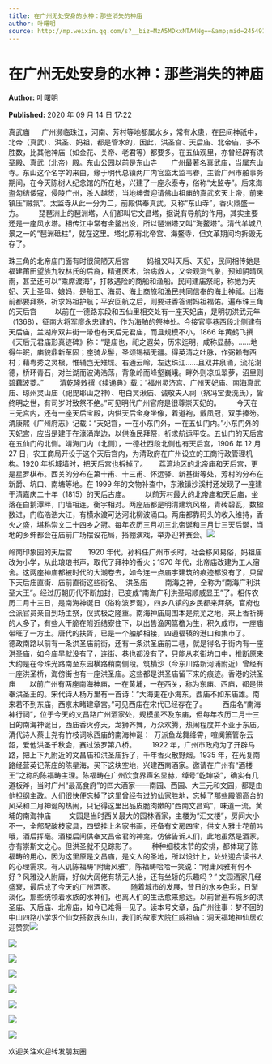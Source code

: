 ```yaml
---
title: 在广州无处安身的水神：那些消失的神庙
author: 叶曙明
source: http://mp.weixin.qq.com/s?__biz=MzA5MDkxNTA4Ng==&amp;mid=2454910042&amp;idx=1&amp;sn=737dcc5be1bf5e31242cd6a207532fa3&amp;chksm=87a23c3bb0d5b52d26be3d6c40a87b8bfb8333fb6ae6038704bdf4fd765b3f4ba4a96a99c514#rd
---
```


# 在广州无处安身的水神：那些消失的神庙

**Author:** 叶曙明

**Published:** 2020 年 09 月 14 日 17:22

真武庙      广州濒临珠江，河南、芳村等地都属水乡，常有水患，在民间神祇中，北帝（真武）、洪圣、妈祖，都是管水的，因此，洪圣宫、天后庙、北帝庙，多不胜数，比其他神庙（如金花、关帝、老君等）都要多。在五仙观里，亦曾经辟有洪圣殿、真武（北帝）殿。东山公园以前是东山寺       广州最著名真武庙，当属东山寺。东山这个名字的来由，缘于明代总镇两广内官监太监韦眷，主管广州市舶事务期间，在今天陈树人纪念馆的所在地，兴建了一座永泰寺，俗称“太监寺”。后来海盗勾结倭寇，侵陵广州，杀人越货，当地绅耆迎请佛山祖庙的真武玄天上帝，前来镇压“贼氛”。太监寺从此一分为二，前殿供奉真武，又称“东山寺”，香火鼎盛一方。        琵琶洲上的琶洲塔，人们都叫它文昌塔，据说有导航的作用，其实主要还是一座风水塔。相传江中常有金鳌出没，所以琶洲塔又叫“海鳌塔”。清代羊城八景之一的“琶洲砥柱”，就在这里。塔北原有北帝宫、海鳌寺，但文革期间均拆毁无存了。

珠三角的北帝庙门面有时很简陋天后宫         妈祖又叫天后、天妃，民间相传她是福建莆田望族九牧林氏的后裔，精通医术，治病救人，又会观测气象，预知阴晴风雨，甚至还可以“乘席渡海”，打救遇险的商船和渔船。民间建庙祭祀，称她为天妃、天上圣母、娘妈，是船工、海员、海上商旅和渔民共同信奉的海上神祗。出海前都要拜祭，祈求妈祖护航；平安回航之后，则要进香答谢妈祖福佑。遍布珠三角的天后宫         以前在一德路东段和五仙里相交处有一座天妃庙，是明初洪武元年（1368），征南大将军廖永忠建的，作为海舶的祭神处。今接官亭巷西段北侧建有天后庙，兰湖岸双井街一带也有天后元君庙，而且规模不小，1866 年黄鹤飞撰《天后元君庙形真迹碑》称：“是庙也，祀之遐矣，历宋迄明，咸称显赫。……地得牛眠，庙貌鼎新革固；座骑龙髻，圣颂锡福无疆。得英清之吐脉，作弼赖有西村；藉粤秀之灵根，惟辅岂无雉堞。右通云岭，左达珠江……且双井泉涌，流花澍德，桥环青石，对兰湖而波涛浩荡，背象岭而峰壑巍峨。畔外则凉瓜翠萝，沼里则碧藕波菱。”        清乾隆敕撰《续通典》载：“福州灵济宫、广州天妃庙、南海真武庙、琼州灵山庙（祀毘耶山之神）、电白灵湫庙、诚敬夫人祠（祭冯宝妻洗氏），皆终明之世，有司岁时致祭不绝。”可见明代广州官府是很尊崇天妃的。        今天在三元宫内，还有一座天后宝殿，内供天后金身坐像，着道袍，戴凤冠，双手捧笏。清康熙《广州府志》记载：“天妃宫，一在小东门外，一在五仙门内。”小东门外的天妃宫，应当是建于在濠涌岸边，以供渔民拜祭，祈求航运平安。五仙门的天后宫在五仙门的北侧。靖海门内（北侧），一德社西段北侧也有天后宫，1906 年 12 月 27 日，农工商局开设于这个天后宫内，为清政府在广州设立的工商行政管理机构。1920 年拆城墙时，把天后宫也拆掉了。      荔湾地区的北帝庙和天后宫，更是星罗棋布。西关的分布在第十甫、十三甫、怀远驿、新基街等处，芳村的分布在新爵、坑口、南塘等地。在 1999 年的文物补查中，东漖镇沙溪村还发现了一座建于清嘉庆二十年（1815）的天后古庙。        以前芳村最大的北帝庙和天后庙，坐落在白鹅潭畔，门墙相连，衡宇相对。两座庙都是明清建筑风格，青砖碧瓦，数楹数进，门临浩浩大江，有横水渡可达河北柳波涌口。两庙都靠码头的收入维持，香火之盛，堪称崇文二十四乡之冠。每年农历三月初三北帝诞和三月廿三天后诞，当地的乡绅都会在庙前广场摆设花局，搭棚演戏，举办迎神赛会。![](https://mmbiz.qpic.cn/mmbiz_jpg/PJWG74pLsMZqSC6YTYIvvoib8zByGGLcMcSkeWZU3fXQ84niaiaXshbgXSlGrupBwkZaDkbhSgkHLFKFiaxQLQGfWA/640)

岭南印象园的天后宫        1920 年代，孙科任广州市长时，社会移风易俗，妈祖庙改为小学，从此琅琅书声，取代了拜神的香火；1970 年代，北帝庙改建为工人宿舍。这两座神庙都被时代的大潮卷去，如今连一点庙宇建筑的痕迹都没有了，只留下天后庙直街、庙前直街这些街名。  洪圣庙         南海之神，全称为“南海广利洪圣大王”。经过历朝历代不断加封，已变成“南海广利洪圣昭顺威显王”了。相传农历二月十三日，是南海神诞日（俗称波罗诞），四乡八镇的乡民都来拜祭，官府也会派官员亲自到场主祭，仪式极之隆重。南海神庙周围本是荒芜之地，来上香祈祷的人多了，有些人干脆在附近结寮住下，以出售渔网篙橹为生，积久成市，一座庙带旺了一方土。唐代的扶胥，已是一个舳舻相接，四通辐辏的港口和集市了。        德政南路以前有一条洪圣庙前街，还有一条洪圣庙前二巷，就是得名于街内有一座洪圣庙，如今庙早就没有了，连街、巷也都没有了，只能从老街坊口中，推断原来大约是在今珠光路南至东园横路稍南侧段。筑横沙（今东川路新河浦附近）曾经有一座洪圣桥，海傍街也有一座洪圣庙。这些都是洪圣庙留下来的痕迹。香港的洪圣庙       以前广州有两座南海神庙，一在黄埔，一在西关，称为东庙、西庙，都是供奉洪圣王的。宋代诗人杨万里有一首诗：“大海更在小海东，西庙不如东庙雄。南来若不到东庙，西京未睹建章宫。”可见西庙在宋代已经存在了。        西庙名“南海神行祠”，位于今天的文昌路广州酒家处，规模虽不及东庙，但每年农历二月十三日的南海神诞日，西庙香火弥天，龙狮齐舞，万众欢腾，热闹程度并不亚于东庙。清代诗人蔡士尧有竹枝词咏西庙的南海神诞：  万派鱼龙舞绛霄，喧阒箫管杂云韶，爱他洪圣千秋会，赛过波罗第八桥。        1922 年，广州市政府为了开辟马路，把上下九附近的文昌庙和洪圣庙拆了，千年香火散野烟。1935 年，在光复南路经营英记茶庄的陈星海，买下这块空地，兴建西南酒家。邀请在广州有“酒楼王”之称的陈福畴主理。陈福畴在广州饮食界声名显赫，绰号“乾坤袋”，确实有几道板斧，当时广州“最高食府”的四大酒家——南园、西园、大三元和文园，都是由他担纲主政。人们很快便忘掉了这里曾经有过的仙家胜地，忘掉了那些殿阁高台的风采和二月神诞的热闹，只记得这里出品皮脆肉嫰的“西南文昌鸡”，味道一流。黄埔的南海神庙         文园是当时西关最大的园林酒家，主楼为“汇文楼”，房间大小不一，全部配酸枝家具，四壁挂上名家书画，还备有文房四宝，供文人雅士花前吟哦，酒后挥毫。酒楼后间供奉文昌帝君的神龛，仿佛告诉人们，此地虽然是酒家，亦有崇斯文之心。但洪圣就不见踪影了。        种种细枝末节的安排，都体现了陈福畴的用心，因为这里原是文昌庙，是文人的圣地，所以设计上，处处迎合读书人的心理需求。有人讥陈福畴“附庸风雅”，陈福畴哈哈一笑说：“附庸风雅有何不好？风雅没人附庸，好似大阔佬有轿无人抬，还有坐轿的乐趣吗？” 文园酒家几经盛衰，最后成了今天的广州酒家。        随着城市的发展，昔日的水乡色彩，日渐淡化，那些统领着水族的水神们，也离人们的生活愈来愈远。以前曾遍布城乡的洪圣庙、天后庙、北帝庙，如今已难得一见了。读本号文章，品广州往事：梦不回的中山四路小学求个仙女搭救我东山，我们的故家大院仁威祖庙：洞天福地神仙居欢迎赞赏![](https://mmbiz.qpic.cn/mmbiz_jpg/GCSG9VLghhqKnTsncdGcFVTHIqZu6l9QVrolOm2670g0rqIV28NvcoicRKCWK2gqVicxW637u27ZoZZFUKJorMGQ/640?wx_fmt=jpeg)

![](https://mmbiz.qpic.cn/mmbiz_jpg/PJWG74pLsMZqSC6YTYIvvoib8zByGGLcMeZTH2fKTQuhsCEuam3NnRhibfEdW3hyFPkSvGsBOAMI82ibL7RNafFDQ/640)

![](https://mmbiz.qpic.cn/mmbiz_jpg/PJWG74pLsMZqSC6YTYIvvoib8zByGGLcMQ5mOIv6h7munpFTKeSdDR1jdYnAeFMicQPAGmjBaM7edzV09xWS1JEw/640)

![](https://mmbiz.qpic.cn/mmbiz_jpg/PJWG74pLsMZqSC6YTYIvvoib8zByGGLcMVfSjLOoyZyiaLtRibGib3yOnpvSsTnrm1qncesdL9AWQAJsibfkhK0u6TA/640)

![](https://mmbiz.qpic.cn/mmbiz_jpg/PJWG74pLsMZqSC6YTYIvvoib8zByGGLcM9IufykRTkXiaLwNzXqP5ib6uq4yS7LudVFwy4etr4b68BowiaribbsNQxQ/640)

![](https://mmbiz.qpic.cn/mmbiz_jpg/GCSG9VLghhqKnTsncdGcFVTHIqZu6l9QVrolOm2670g0rqIV28NvcoicRKCWK2gqVicxW637u27ZoZZFUKJorMGQ/640?wx_fmt=jpeg)

![](https://mmbiz.qpic.cn/mmbiz_jpg/PJWG74pLsMZqSC6YTYIvvoib8zByGGLcMwKxY7OQyU2nnAwhNtlEhNiaGzXOPx7jj2mlp6Ny0Gn1a3oCQaWa2Wow/640)

![](https://mmbiz.qpic.cn/mmbiz_jpg/GCSG9VLghhqKnTsncdGcFVTHIqZu6l9QVrolOm2670g0rqIV28NvcoicRKCWK2gqVicxW637u27ZoZZFUKJorMGQ/640?wx_fmt=jpeg)

欢迎关注欢迎转发朋友圈
